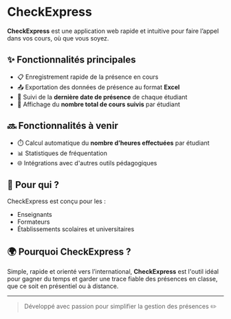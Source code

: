 # CheckExpress

**CheckExpress** est une application web rapide et intuitive pour faire l’appel dans vos cours, où que vous soyez.

## ✨ Fonctionnalités principales

- 📋 Enregistrement rapide de la présence en cours
- 📤 Exportation des données de présence au format **Excel**
- 📅 Suivi de la **dernière date de présence** de chaque étudiant
- 🔢 Affichage du **nombre total de cours suivis** par étudiant

## 🔜 Fonctionnalités à venir

- ⏱️ Calcul automatique du **nombre d’heures effectuées** par étudiant
- 📊 Statistiques de fréquentation
- 🌐 Intégrations avec d'autres outils pédagogiques

## 🎯 Pour qui ?

CheckExpress est conçu pour les :
- Enseignants
- Formateurs
- Établissements scolaires et universitaires

## 🌍 Pourquoi CheckExpress ?

Simple, rapide et orienté vers l’international, **CheckExpress** est l'outil idéal pour gagner du temps et garder une trace fiable des présences en classe, que ce soit en présentiel ou à distance.

---

> Développé avec passion pour simplifier la gestion des présences ✏️
